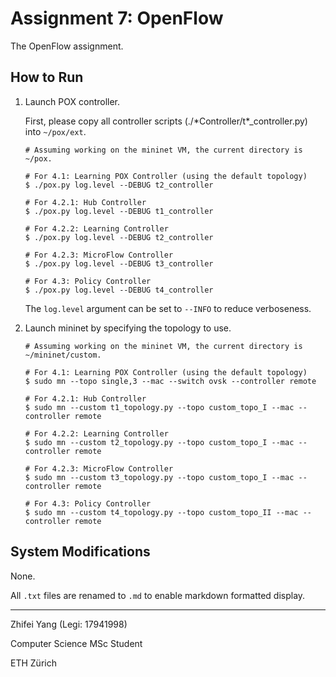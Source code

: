 # Assignment 7: OpenFlow

The OpenFlow assignment.

## How to Run

1. Launch POX controller.

    First, please copy all controller scripts (./\*Controller/t\*_controller.py) into `~/pox/ext`.
    
    ```
    # Assuming working on the mininet VM, the current directory is ~/pox.
    
    # For 4.1: Learning POX Controller (using the default topology)
    $ ./pox.py log.level --DEBUG t2_controller
    
    # For 4.2.1: Hub Controller
    $ ./pox.py log.level --DEBUG t1_controller
    
    # For 4.2.2: Learning Controller
    $ ./pox.py log.level --DEBUG t2_controller
    
    # For 4.2.3: MicroFlow Controller
    $ ./pox.py log.level --DEBUG t3_controller
    
    # For 4.3: Policy Controller
    $ ./pox.py log.level --DEBUG t4_controller
    ```


    The `log.level` argument can be set to `--INFO` to reduce verboseness.

2. Launch mininet by specifying the topology to use.

    ```
    # Assuming working on the mininet VM, the current directory is ~/mininet/custom.
    
    # For 4.1: Learning POX Controller (using the default topology)
    $ sudo mn --topo single,3 --mac --switch ovsk --controller remote
    
    # For 4.2.1: Hub Controller
    $ sudo mn --custom t1_topology.py --topo custom_topo_I --mac --controller remote
    
    # For 4.2.2: Learning Controller
    $ sudo mn --custom t2_topology.py --topo custom_topo_I --mac --controller remote
    
    # For 4.2.3: MicroFlow Controller
    $ sudo mn --custom t3_topology.py --topo custom_topo_I --mac --controller remote
    
    # For 4.3: Policy Controller
    $ sudo mn --custom t4_topology.py --topo custom_topo_II --mac --controller remote
    ```

## System Modifications

None.

All `.txt` files are renamed to `.md` to enable markdown formatted display.

---
Zhifei Yang (Legi: 17941998)

Computer Science MSc Student

ETH Zürich

